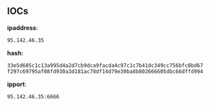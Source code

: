 
## IOCs

__ipaddress__:

```text
95.142.46.35 
```
__hash__:

```text
33e5d605c1c13a995d4a2d7cb9dca9facda4c97c1c7b41dc349cc756bfc0bd67
f297c69795af08fd930a3d181ac78df14d79e30ba8b802666605dbc66dffd994 
```
__ipport__:

```text
95.142.46.35:6666
```